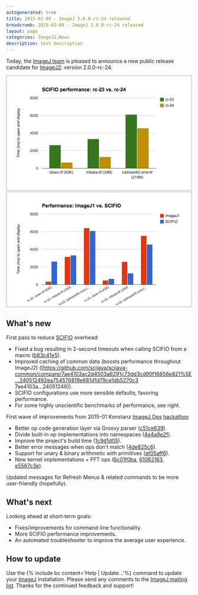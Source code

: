 ```yaml
---
autogenerated: true
title: 2015-02-09 - ImageJ 2.0.0-rc-24 released
breadcrumb: 2015-02-09 - ImageJ 2.0.0-rc-24 released
layout: page
categories: ImageJ2,News
description: test description
---
```


Today, the [ImageJ team](Contributors) is pleased to announce a new public release candidate for [ImageJ2](ImageJ2): version 2.0.0-rc-24.

![ 450px \| right \| rc-23 / rc-24](/images/pages/Scifio-rc23-rc24.png "fig: 450px | right | rc-23 / rc-24") ![ 450px \| right \| ImageJ1 SCIFIO](/images/pages/Imagej-scifio-rc24.png "fig: 450px | right | ImageJ1 SCIFIO")

What's new
----------

First pass to reduce [SCIFIO](SCIFIO) overhead:

-   Fixed a bug resulting in 2-second timeouts when calling SCIFIO from a macro ([b83c41e5](https://github.com/imagej/imagej-legacy/commit/b83c41e532ff5e17c9cb57ee93188b2b4dae0bba)).
-   Improved caching of common data (boosts performance throughout ImageJ2) (\[https://github.com/scijava/scijava-common/compare/7ae4103ac2d4503a6291c73dd3cd90f16656e821%5E...240512492ea754576819e681d1d79ce1db5270c3 7ae4103a...24051249\]).
-   SCIFIO configurations use more sensible defaults, favoring performance.
-   For some highly unscientific benchmarks of performance, see right.

First wave of improvements from 2015-01 Konstanz [ImageJ Ops](ImageJ_Ops) [hackathon](Hackathon)

-   Better op code generation layer via Groovy parser ([c51ce639](https://github.com/imagej/imagej-ops/commit/c51ce639261c78922ff461267fd6e0e4522e85eb)).
-   Divide built-in op implementations into namespaces ([4e4a9e2f](https://github.com/imagej/imagej-ops/commit/4e4a9e2fc55736dfa96316f77c575bd46afda59f)).
-   Improve the project's build time ([1c9d1d05](https://github.com/imagej/imagej-ops/commit/1c9d1d05f418c1019a7e8e0674bfa6ee53365752)).
-   Better error messages when ops don't match ([4de825c6](https://github.com/imagej/imagej-ops/commit/4de825c6810eec43306093119dd6547b9c4d699c)).
-   Support for unary & binary arithmetic with primitives ([af05aff6](https://github.com/imagej/imagej-ops/commit/af05aff6f628155d12352a0c5fabaec0843c8d8b)).
-   New kernel implementations + FFT ops ([6c01f0ba](https://github.com/imagej/imagej-ops/commit/6c01f0ba6e67f21814c876f05d3bd490c7286a1e), [61062163](https://github.com/imagej/imagej-ops/commit/61062163bd4049348e78354a28371bf56d90e1ac), [e5567c3e](https://github.com/imagej/imagej-ops/commit/e5567c3e92fec104a13fa619317a597312831687)).

Updated messages for Refresh Menus & related commands to be more user-friendly (hopefully).

What's next
-----------

Looking ahead at short-term goals:

-   Fixes/improvements for command-line functionality.
-   More SCIFIO performance improvements.
-   An automated troubleshooter to improve the average user experience.

How to update
-------------

Use the {% include bc content='Help | Update...'%} command to update your [ImageJ](ImageJ) installation. Please send any comments to the [ImageJ mailing list](Mailing_Lists). Thanks for the continued feedback and support!

 
